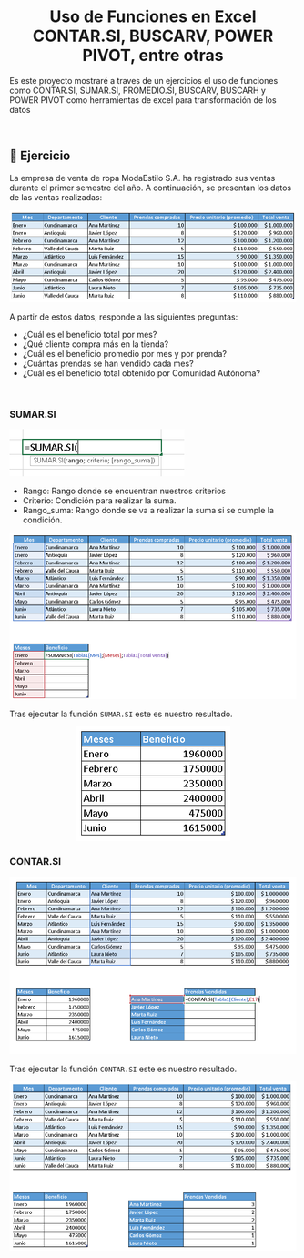 <h1 align="center"> Uso de Funciones en Excel CONTAR.SI, BUSCARV, POWER PIVOT, entre otras</h1>
<p>Es este proyecto mostraré a traves de un ejercicios el uso de funciones como CONTAR.SI, SUMAR.SI, PROMEDIO.SI, BUSCARV, BUSCARH y POWER PIVOT como herramientas de excel para transformación de los datos</p>
<br>

## :bookmark_tabs: Ejercicio

<p>La empresa de venta de ropa ModaEstilo S.A. ha registrado sus ventas durante el primer semestre del año. A continuación, se presentan los datos de las ventas realizadas:</p>
<p align="center">
  <img src="https://raw.githubusercontent.com/WilliamLopez663/Uso-de-Funciones-en-Excel/main/images/datos.PNG">
</p>
<p>A partir de estos datos, responde a las siguientes preguntas:</p>

- ¿Cuál es el beneficio total por mes?
- ¿Qué cliente compra más en la tienda?
- ¿Cuál es el beneficio promedio por mes y por prenda?
- ¿Cuántas prendas se han vendido cada mes?
- ¿Cuál es el beneficio total obtenido por Comunidad Autónoma?
<br>

### SUMAR.SI

<img src="https://raw.githubusercontent.com/WilliamLopez663/Uso-de-Funciones-en-Excel/main/images/sumar-si.PNG">

- Rango: Rango donde se encuentran nuestros criterios
- Criterio: Condición para realizar la suma.
- Rango_suma: Rango donde se va a realizar la suma si se cumple la condición.
<p align="center">
<img src="https://raw.githubusercontent.com/WilliamLopez663/Uso-de-Funciones-en-Excel/main/images/sumar-si-ejecutando.png">
</p>

Tras ejecutar la función `SUMAR.SI` este es nuestro resultado.

<p align="center">
<img src="https://raw.githubusercontent.com/WilliamLopez663/Uso-de-Funciones-en-Excel/main/images/sumar-si-final.PNG">
</p>


### CONTAR.SI

<p align="center">
<img src="https://raw.githubusercontent.com/WilliamLopez663/Uso-de-Funciones-en-Excel/main/images/contar-si-ejecutando.PNG">
</p>

Tras ejecutar la función `CONTAR.SI` este es nuestro resultado.

<p align="center">
<img src="https://raw.githubusercontent.com/WilliamLopez663/Uso-de-Funciones-en-Excel/main/images/contar-si-final.PNG">
</p>





